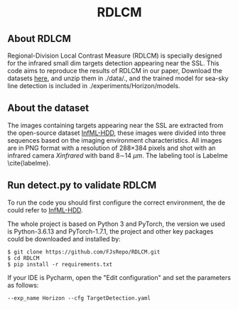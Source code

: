 <div align="center">

# RDLCM
</div>

## About RDLCM
Regional-Division Local Contrast Measure (RDLCM) is specially designed for the infrared small dim targets detection appearing near the SSL.
This code aims to reproduce the results of RDLCM in our paper, Download the datasets [here](https://drive.google.com/file/d/1g9x0jbV7yjp7qeEcxOHHzufkZHCrYk16/view?usp=sharing), 
and unzip them in ./data/., and the trained model for sea-sky line detection is included in ./experiments/Horizon/models.
 
## About the dataset

The images containing targets appearing near the SSL are extracted from the open-source dataset [InfML-HDD](https://github.com/FJsRepo/InfML-HDD), 
these images were divided into three sequences based on the imaging environment characteristics. 
All images are in PNG format with a resolution of 288$\times$384 pixels and shot with an infrared camera $Xinfrared$ with band 8$\sim$14 $\mu m$. 
The labeling tool is Labelme \cite{labelme}.
## Run detect.py to validate RDLCM
To run the code you should first configure the correct environment, the de could refer to [InfML-HDD](https://github.com/FJsRepo/InfML-HDD).

The whole project is based on Python 3 and PyTorch, the version we used is Python-3.6.13 and PyTorch-1.7.1, 
the project and other key packages could be downloaded and installed by:

```
$ git clone https://github.com/FJsRepo/RDLCM.git
$ cd RDLCM
$ pip install -r requirements.txt
```

If your IDE is Pycharm, open the "Edit configuration" and set the parameters as follows:
```
--exp_name Horizon --cfg TargetDetection.yaml
```

